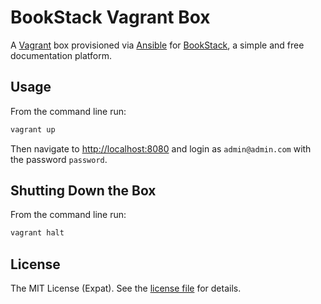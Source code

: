 BookStack Vagrant Box
=====================
A [Vagrant][VAGRANT] box provisioned via [Ansible][ANSIBLE] for [BookStack][BOOKSTACK], a simple and free documentation platform.

Usage
-----
From the command line run:

```sh
vagrant up
```

Then navigate to <http://localhost:8080> and login as `admin@admin.com` with the password `password`.

Shutting Down the Box
---------------------
From the command line run:

```sh
vagrant halt
```

License
-------
The MIT License (Expat). See the [license file](LICENSE) for details.

[ANSIBLE]: https://www.ansible.com/
[BOOKSTACK]: https://www.bookstackapp.com/
[VAGRANT]: https://www.vagrantup.com/
